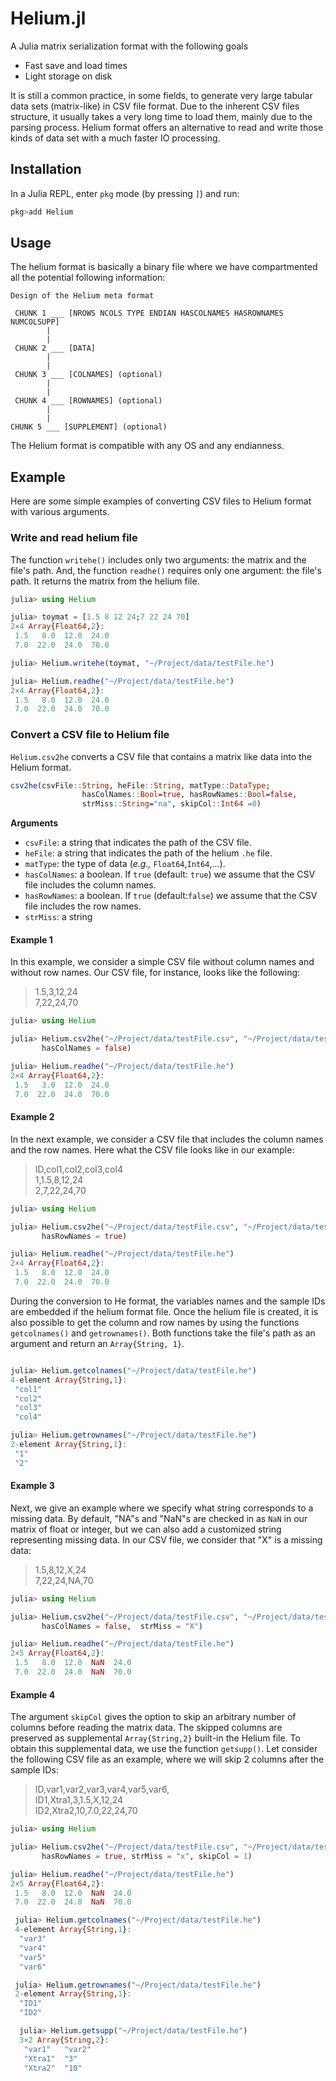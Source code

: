 # Helium.jl

A Julia matrix serialization format with the following goals

* Fast save and load times
* Light storage on disk

It is still a common practice, in some fields, to generate very large tabular data sets (matrix-like) in CSV file format. Due to the inherent CSV files structure, it usually takes a very long time to load them, mainly due to the parsing process. Helium format offers an alternative to read and write those kinds of data set with a much faster IO processing.

## Installation

In a Julia REPL, enter `pkg` mode (by pressing `]`) and run:

```julia
pkg>add Helium
```


## Usage

The helium format is basically a binary file where we have compartmented all the potential following information:

```   
Design of the Helium meta format  

 CHUNK 1 ___ [NROWS NCOLS TYPE ENDIAN HASCOLNAMES HASROWNAMES NUMCOLSUPP]   
        |   
        |   
 CHUNK 2 ___ [DATA]   
        |   
        |   
 CHUNK 3 ___ [COLNAMES] (optional)  
        |  
        |   
 CHUNK 4 ___ [ROWNAMES] (optional)
        |  
        |   
CHUNK 5 ___ [SUPPLEMENT] (optional)
```

The Helium format is compatible with any OS and any endianness.


## Example

Here are some simple examples of converting CSV files to Helium format with various arguments.

### Write and read helium file

The function `writehe()` includes only two arguments: the matrix and the file's path. And, the function `readhe()` requires only one argument: the file's path. It returns the matrix from the helium file.



```julia
julia> using Helium  

julia> toymat = [1.5 8 12 24;7 22 24 70]
2×4 Array{Float64,2}:
 1.5   8.0  12.0  24.0
 7.0  22.0  24.0  70.0

julia> Helium.writehe(toymat, "~/Project/data/testFile.he")

julia> Helium.readhe("~/Project/data/testFile.he")       
2×4 Array{Float64,2}:
 1.5   8.0  12.0  24.0
 7.0  22.0  24.0  70.0

```

### Convert a CSV file to Helium file
`Helium.csv2he` converts a CSV file that contains a matrix like data into the Helium format.

```julia
csv2he(csvFile::String, heFile::String, matType::DataType;
                hasColNames::Bool=true, hasRowNames::Bool=false,
                strMiss::String="na", skipCol::Int64 =0)
```
**Arguments**  

- `csvFile`:  a string that indicates the path of the CSV file.   
- `heFile`: a string that indicates the path of the helium `.he` file.   
- `matType`: the type of data (*e.g.,* `Float64`,`Int64`,...).   
- `hasColNames`: a boolean. If `true` (default: `true`) we assume that the CSV file includes the column names.    
- `hasRowNames`: a boolean. If `true` (default:`false`) we assume that the CSV file includes the row names.
- `strMiss`: a string    

#### Example 1

In this example, we consider a simple CSV file without column names and without row names. Our CSV file, for instance, looks like the following:

> 1.5,3,12,24   
7,22,24,70



```julia
julia> using Helium

julia> Helium.csv2he("~/Project/data/testFile.csv", "~/Project/data/testFile.he", Float64,
       hasColNames = false)

julia> Helium.readhe("~/Project/data/testFile.he")       
2×4 Array{Float64,2}:
 1.5   3.0  12.0  24.0
 7.0  22.0  24.0  70.0

```

#### Example 2

In the next example, we consider a CSV file that includes the column names and the row names. Here what the CSV file looks like in our example:

> ID,col1,col2,col3,col4  
  1,1.5,8,12,24   
  2,7,22,24,70



```julia
julia> using Helium

julia> Helium.csv2he("~/Project/data/testFile.csv", "~/Project/data/testFile.he", Float64,
       hasRowNames = true)

julia> Helium.readhe("~/Project/data/testFile.he")
2×4 Array{Float64,2}:
 1.5   8.0  12.0  24.0
 7.0  22.0  24.0  70.0      

```

During the conversion to He format, the variables names and the sample IDs are embedded if the helium format file. Once the helium file is created, it is also possible to get the column and row names by using the functions `getcolnames()` and `getrownames()`. Both functions take the file's path as an argument and return an `Array{String, 1}`.  

```julia

julia> Helium.getcolnames("~/Project/data/testFile.he")   
4-element Array{String,1}:
 "col1"
 "col2"
 "col3"
 "col4"

julia> Helium.getrownames("~/Project/data/testFile.he")   
2-element Array{String,1}:
 "1"
 "2"

```

#### Example 3

Next, we give an example where we specify what string corresponds to a missing data. By default, "NA"s and "NaN"s are checked in as `NaN` in our matrix of float or integer, but we can also add a customized string representing missing data. In our CSV file, we consider that "X" is a missing data:

> 1.5,8,12,X,24   
  7,22,24,NA,70



```julia
julia> using Helium

julia> Helium.csv2he("~/Project/data/testFile.csv", "~/Project/data/testFile.he", Float64,
       hasColNames = false,  strMiss = "X")

julia> Helium.readhe("~/Project/data/testFile.he")   
2×5 Array{Float64,2}:
 1.5   8.0  12.0  NaN  24.0
 7.0  22.0  24.0  NaN  70.0    
```

#### Example 4

The argument `skipCol` gives the option to skip an arbitrary number of columns before reading the matrix data. The skipped columns are preserved as supplemental `Array{String,2}` built-in the Helium file. To obtain this supplemental data, we use the function `getsupp()`. Let consider the following CSV file as an example, where we will skip 2 columns after the sample IDs:

> ID,var1,var2,var3,var4,var5,var6,   
  ID1,Xtra1,3,1.5,X,12,24   
  ID2,Xtra2,10,7.0,22,24,70



```julia
julia> using Helium

julia> Helium.csv2he("~/Project/data/testFile.csv", "~/Project/data/testFile.he", Float64,
       hasRowNames = true, strMiss = "x", skipCol = 1)

julia> Helium.readhe("~/Project/data/testFile.he")   
2×5 Array{Float64,2}:
 1.5   8.0  12.0  NaN  24.0
 7.0  22.0  24.0  NaN  70.0

 julia> Helium.getcolnames("~/Project/data/testFile.he")   
 4-element Array{String,1}:
  "var3"
  "var4"
  "var5"
  "var6"

 julia> Helium.getrownames("~/Project/data/testFile.he")   
 2-element Array{String,1}:
  "ID1"
  "ID2"

  julia> Helium.getsupp("~/Project/data/testFile.he")   
  3×2 Array{String,2}:
   "var1"   "var2"
   "Xtra1"  "3"
   "Xtra2"  "10"
  ```
